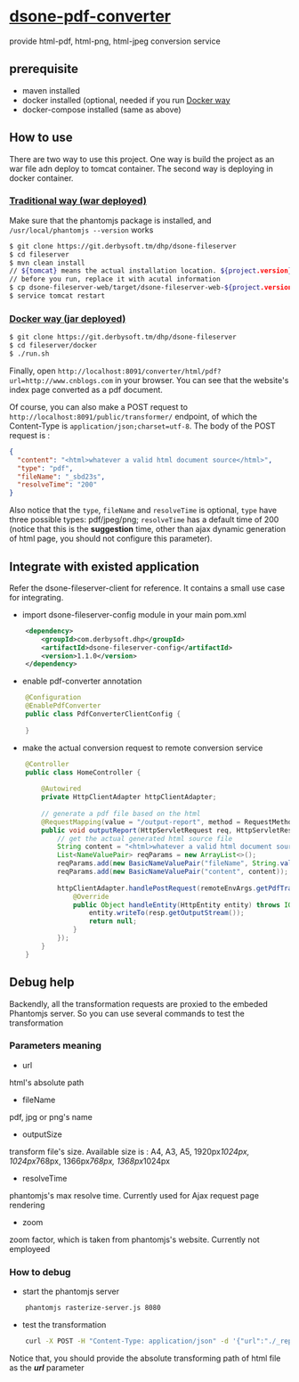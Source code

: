 # [dsone-pdf-converter](https://git.derbysoft.tm/DHP/dsone-fileserver)

provide html-pdf, html-png, html-jpeg conversion service 

## prerequisite

- maven installed
- docker installed (optional, needed if you run [Docker way](#jar)
- docker-compose installed (same as above)

## How to use

There are two way to use this project. One way is build the project as an war file adn deploy to tomcat container. The second way is deploying in docker container.

### [Traditional way (war deployed)](id:war)
   Make sure that the phantomjs package is installed, and `/usr/local/phantomjs --version` works
```bash
$ git clone https://git.derbysoft.tm/dhp/dsone-fileserver
$ cd fileserver
$ mvn clean install
// ${tomcat} means the actual installation location. ${project.version} means the version of the current build.
// before you run, replace it with acutal information
$ cp dsone-fileserver-web/target/dsone-fileserver-web-${project.version}.war ${tomcat}/webapps
$ service tomcat restart
```    

### [Docker way (jar deployed)](id:jar)
```bash
$ git clone https://git.derbysoft.tm/dhp/dsone-fileserver
$ cd fileserver/docker
$ ./run.sh
```
Finally, open `http://localhost:8091/converter/html/pdf?url=http://www.cnblogs.com` in your browser. You can see that
the website's index page converted as a pdf document.

Of course, you can also make a POST request to `http://localhost:8091/public/transformer/` endpoint, of which the Content-Type 
is `application/json;charset=utf-8`. The body of the POST request is :
```json
{
  "content": "<html>whatever a valid html document source</html>",
  "type": "pdf",
  "fileName": "_sbd23s",
  "resolveTime": "200"
}
```
Also notice that the `type`, `fileName` and `resolveTime` is optional, `type` have three possible types: pdf/jpeg/png;
`resolveTime` has a default time of 200 (notice that this is the **suggestion** time, other than ajax dynamic generation of html page, 
 you should not configure this parameter).

## Integrate with existed application
  
  Refer the dsone-fileserver-client for reference. It contains a small use case for integrating.

- import dsone-fileserver-config module in your main pom.xml
```xml
    <dependency>
        <groupId>com.derbysoft.dhp</groupId>
        <artifactId>dsone-fileserver-config</artifactId>
        <version>1.1.0</version>
    </dependency>
```

- enable pdf-converter annotation
```java
    @Configuration
    @EnablePdfConverter
    public class PdfConverterClientConfig {
    
    }  
```
- make the actual conversion request to remote conversion service
```java
    @Controller
    public class HomeController {
    
        @Autowired
        private HttpClientAdapter httpClientAdapter;
        
        // generate a pdf file based on the html
        @RequestMapping(value = "/output-report", method = RequestMethod.GET)
        public void outputReport(HttpServletRequest req, HttpServletResponse resp) throws IOException {
            // get the actual generated html source file 
            String content = "<html>whatever a valid html document source</html>";
            List<NameValuePair> reqParams = new ArrayList<>();
            reqParams.add(new BasicNameValuePair("fileName", String.valueOf(System.currentTimeMillis())));
            reqParams.add(new BasicNameValuePair("content", content));
    
            httpClientAdapter.handlePostRequest(remoteEnvArgs.getPdfTransformerAddr(), reqParams, new AbstractResponseHandler<Object>() {
                @Override
                public Object handleEntity(HttpEntity entity) throws IOException {
                    entity.writeTo(resp.getOutputStream());
                    return null;
                }
            });
        }
    }
```

## Debug help

  Backendly, all the transformation requests are proxied to the embeded Phantomjs server. So you can use several commands to test the transformation

### Parameters meaning
* url

html's absolute path

* fileName

pdf, jpg or png's name

* outputSize

transform file's size. Available size is : A4, A3, A5, 1920px*1024px, 1024px*768px, 1366px*768px, 1368px*1024px

* resolveTime

phantomjs's max resolve time. Currently used for Ajax request page rendering

* zoom

zoom factor, which is taken from phantomjs's website. Currently not employeed

### How to debug
- start the phantomjs server
```bash
    phantomjs rasterize-server.js 8080   
```

- test the transformation
```bash
    curl -X POST -H "Content-Type: application/json" -d '{"url":"./_report_20170510.html","fileName":"a.pdf","outputSize":"A4","zoomFactor":"0.52","resolveTime":200}' localhost:8080
```
   Notice that, you should provide the absolute transforming path of html file as the ***url*** parameter
